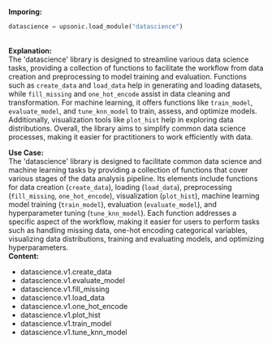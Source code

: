 <b class="custom_code_highlight_green">Imporing:</b><br>
```python
datascience = upsonic.load_module("datascience")
```
<br><b class="custom_code_highlight_green">Explanation:</b><br>The 'datascience' library is designed to streamline various data science tasks, providing a collection of functions to facilitate the workflow from data creation and preprocessing to model training and evaluation. Functions such as `create_data` and `load_data` help in generating and loading datasets, while `fill_missing` and `one_hot_encode` assist in data cleaning and transformation. For machine learning, it offers functions like `train_model`, `evaluate_model`, and `tune_knn_model` to train, assess, and optimize models. Additionally, visualization tools like `plot_hist` help in exploring data distributions. Overall, the library aims to simplify common data science processes, making it easier for practitioners to work efficiently with data.

<b class="custom_code_highlight_green">Use Case:</b><br>The 'datascience' library is designed to facilitate common data science and machine learning tasks by providing a collection of functions that cover various stages of the data analysis pipeline. Its elements include functions for data creation (`create_data`), loading (`load_data`), preprocessing (`fill_missing`, `one_hot_encode`), visualization (`plot_hist`), machine learning model training (`train_model`), evaluation (`evaluate_model`), and hyperparameter tuning (`tune_knn_model`). Each function addresses a specific aspect of the workflow, making it easier for users to perform tasks such as handling missing data, one-hot encoding categorical variables, visualizing data distributions, training and evaluating models, and optimizing hyperparameters.
<br><b class="custom_code_highlight_green">Content:</b><br>
  - datascience.v1.create_data
  - datascience.v1.evaluate_model
  - datascience.v1.fill_missing
  - datascience.v1.load_data
  - datascience.v1.one_hot_encode
  - datascience.v1.plot_hist
  - datascience.v1.train_model
  - datascience.v1.tune_knn_model
